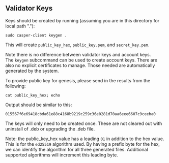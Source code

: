 ## Validator Keys

Keys should be created by running (assuming you are in this directory for local path "."):

`sudo casper-client keygen .`

This will create `public_key_hex`, `public_key.pem`, and `secret_key.pem`.

Note there is no difference between validator keys and account keys.  
The `keygen` subcommand can be used to create account keys. There are also
no explicit certificates to manage. Those needed are automatically generated by the system.

To provide public key for genesis, please send in the results from the following:

`cat public_key_hex; echo`

Output should be similar to this:

`015567f6e69418cbda61e88c4168b9219c259c36e0281d70aa6eee6607c9ceeba0`

The keys will only need to be created once. These are not cleared out with uninstall of .deb or upgrading
the .deb file.

Note: the public_key_hex value has a leading `01` in addition to the hex value. This is for the `ed25519`
algorithm used. By having a prefix byte for the hex, we can identify the algorithm for all three generated files. 
Additional supported algorithms will increment this leading byte.